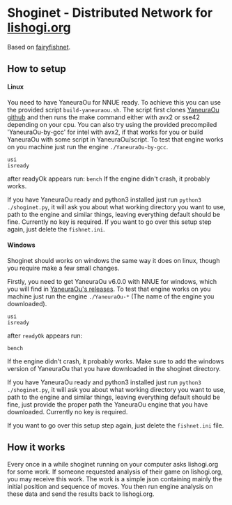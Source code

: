 # Shoginet - Distributed Network for [lishogi.org](lishogi.org)

Based on [fairyfishnet](https://github.com/gbtami/fairyfishnet).

## How to setup

#### Linux

You need to have YaneuraOu for NNUE ready. To achieve this you can use the provided script `build-yaneuraou.sh`. The script first clones [YaneuraOu github](https://github.com/yaneurao/YaneuraOu) and then runs the make command either with avx2 or sse42 depending on your cpu.
You can also try using the provided precompiled 'YaneuraOu-by-gcc' for intel with avx2, if that works for you or build YaneuraOu with some script in YaneuraOu/script.
To test that engine works on you machine just run the engine `./YaneuraOu-by-gcc`.

```
usi
isready
```
after readyOk appears run:
`bench`
If the engine didn't crash, it probably works.

If you have YaneuraOu ready and python3 installed just run `python3 ./shoginet.py`, it will ask you about what working directory you want to use, path to the engine and similar things, leaving everything default should be fine. Currently no key is required.
If you want to go over this setup step again, just delete the `fishnet.ini`.

#### Windows

Shoginet should works on windows the same way it does on linux, though you require make a few small changes.

Firstly, you need to get YaneuraOu v6.0.0 with NNUE for windows, which you will find in [YaneuraOu's releases](https://github.com/yaneurao/YaneuraOu/releases). To test that engine works on you machine just run the engine `./YaneuraOu-*` (The name of the engine you downloaded). 
```
usi
isready
```
after `readyOk` appears run: 
```
bench
```
If the engine didn't crash, it probably works. Make sure to add the windows version of YaneuraOu that you have downloaded in the shoginet directory.

If you have YaneuraOu ready and python3 installed just run `python3 ./shoginet.py`, it will ask you about what working directory you want to use, path to the engine and similar things, leaving everything default should be fine, just provide the proper path the YaneuraOu engine that you have downloaded. Currently no key is required.

If you want to go over this setup step again, just delete the `fishnet.ini` file.

## How it works

Every once in a while shoginet running on your computer asks lishogi.org for some work. If someone requested analysis of their game on lishogi.org, you may receive this work. The work is a simple json containing mainly the initial position and sequence of moves. You then run engine analysis on these data and send the results back to lishogi.org.
